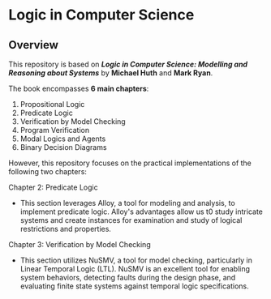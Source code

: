 # Logic in Computer Science

## Overview
This repository is based on **_Logic in Computer Science: Modelling and Reasoning about Systems_** by **Michael Huth** and **Mark Ryan**. 

The book encompasses **6 main chapters**:

1. Propositional Logic
2. Predicate Logic
3. Verification by Model Checking
4. Program Verification
5. Modal Logics and Agents
6. Binary Decision Diagrams


However, this repository focuses on the practical implementations of the following two chapters:

Chapter 2: Predicate Logic
- This section leverages Alloy, a tool for modeling and analysis, to implement predicate logic. Alloy's advantages allow us t0 study intricate systems and create instances for examination and study of logical restrictions and properties.


Chapter 3: Verification by Model Checking
- This section utilizes NuSMV, a tool for model checking, particularly in Linear Temporal Logic (LTL). NuSMV is an excellent tool for enabling system behaviors, detecting faults during the design phase, and evaluating finite state systems against temporal logic specifications.

